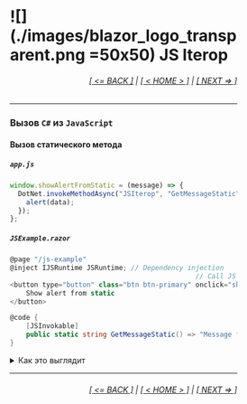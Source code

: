 <div style="width:80%; margin-left:10%;">

# ![](./images/blazor_logo_transparent.png =50x50) JS Iterop

<div style="text-align:right;">

###### [[ <= BACK ]](07.md) | [[ < HOME > ]](00.md) | [[ NEXT => ]](07.3.md)

</div>

---

### Вызов **`C#`** из **`JavaScript`**

#### Вызов статического метода

##### `app.js`

```javascript
window.showAlertFromStatic = (message) => {
  DotNet.invokeMethodAsync("JSIterop", "GetMessageStatic").then((data) => {
    alert(data);
  });
};
```

##### `JSExample.razor`

```csharp
@page "/js-example"
@inject IJSRuntime JSRuntime; // Dependency injection
                                              // Call JS function
<button type="button" class="btn btn-primary" onclick="showAlertFromStatic()">
    Show alert from static
</button>

@code {
    [JSInvokable]
    public static string GetMessageStatic() => "Message from static method";
}
```

<details>
  <summary>Как это выглядит</summary>

![](./images/js_interop_s.png =800x)

</details>

---

<div style="text-align:right;">

###### [[ <= BACK ]](07.md) | [[ < HOME > ]](00.md) | [[ NEXT => ]](07.3.md)

</div>

</div>
